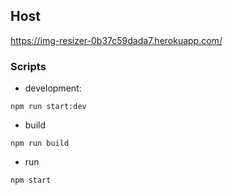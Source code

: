 ## Host
https://img-resizer-0b37c59dada7.herokuapp.com/

### Scripts
- development:    
```
npm run start:dev
```
- build
```
npm run build
```
- run
```
npm start
```

